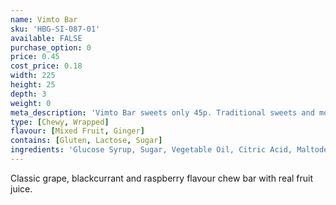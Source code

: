 ```yaml
---
name: Vimto Bar
sku: 'HBG-SI-087-01'
available: FALSE
purchase_option: 0
price: 0.45
cost_price: 0.18
width: 225
height: 25
depth: 3
weight: 0
meta_description: 'Vimto Bar sweets only 45p. Traditional sweets and more at Humbugs Confectionery Store. Specialists in satisfying your sweet tooth!'
type: [Chewy, Wrapped]
flavour: [Mixed Fruit, Ginger]
contains: [Gluten, Lactose, Sugar]
ingredients: 'Glucose Syrup, Sugar, Vegetable Oil, Citric Acid, Maltodextrin, Concentrated Fruit Juices (Grape, Blackcurrant & Raspberry), Vimto Flavour, Solubilised Milk Protein, Stabiliser (Glycerol E422), Emulsifier (Soya Lecithin), Natural Colour'
---
```

Classic grape, blackcurrant and raspberry flavour chew bar with real fruit juice.